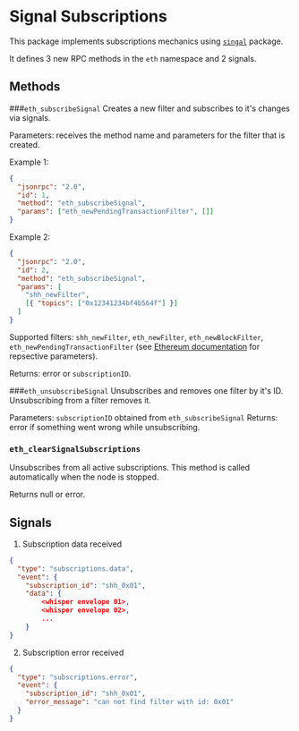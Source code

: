 # Signal Subscriptions

This package implements subscriptions mechanics using [`singal`](../../signal) package.

It defines 3 new RPC methods in the `eth` namespace and 2 signals.

## Methods

###`eth_subscribeSignal`
Creates a new filter and subscribes to it's changes via signals.

Parameters: receives the method name and parameters for the filter that is created.

Example 1:
```json
{
  "jsonrpc": "2.0", 
  "id": 1,
  "method": "eth_subscribeSignal", 
  "params": ["eth_newPendingTransactionFilter", []]
}
```

Example 2:
```json
{
  "jsonrpc": "2.0", 
  "id": 2,
  "method": "eth_subscribeSignal", 
  "params": [
    "shh_newFilter",
    [{ "topics": ["0x12341234bf4b564f"] }]
  ]
}
```

Supported filters: `shh_newFilter`, `eth_newFilter`, `eth_newBlockFilter`, `eth_newPendingTransactionFilter`
(see [Ethereum documentation](https://github.com/ethereum/wiki/wiki/JSON-RPC) for repsective parameters).

Returns: error or `subscriptionID`.


###`eth_unsubscribeSignal`
Unsubscribes and removes one filter by it's ID.
Unsubscribing from a filter removes it.

Parameters: `subscriptionID` obtained from `eth_subscribeSignal`
Returns: error if something went wrong while unsubscribing.

### `eth_clearSignalSubscriptions`
Unsubscribes from all active subscriptions. This method is called automatically
when the node is stopped.

Returns null or error.


## Signals

1. Subscription data received

```json
{
  "type": "subscriptions.data",
  "event": {
    "subscription_id": "shh_0x01",
    "data": {
        <whisper envelope 01>,
        <whisper envelope 02>,
        ...
    }
}
```

2. Subscription error received

```json
{
  "type": "subscriptions.error",
  "event": {
    "subscription_id": "shh_0x01",
    "error_message": "can not find filter with id: 0x01"
  }
}
```

